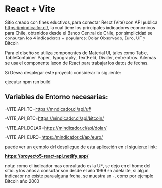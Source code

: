# React + Vite

Sitio creado con fines eductivos, para conectar React (Vite) con API publica https://mindicador.cl/, la cual tiene los principales indicadores económicos para Chile, obtenidos desde el Banco Central de Chile, por simplicidad se consultan los 4 indicadores + populares: Dolar Observado, Euro, UF y Bitcoin

Para el diseño se utiliza componentes de Material UI, tales como Table, TableContainer, Paper, Typography, TextField, Divider, entre otros.
Ademas se usa el componente luxon de React para trabajar los datos de fechas.

Si Desea desplegar este proyecto considerar lo siguiente:

ejecutar npm run build

## Variables de Entorno necesarias:

-VITE_API_TC=https://mindicador.cl/api/uf/

-VITE_API_BTC=https://mindicador.cl/api/bitcoin/

-VITE_API_DOLAR=https://mindicador.cl/api/dolar/

-VITE_API_EURO=https://mindicador.cl/api/euro/

puede ver un ejemplo del despliegue de esta aplicación en el siguiente link:

**https://proyecto5-react-api.netlify.app/**

nota: como el indicador mas consultado es la UF, se dejo en el home del sitio. y los años a consultar son desde el año 1999 en adelante, si algun indicador no existe para alguna fecha, se muestra un -, como por ejemplo Bitcoin año 2000